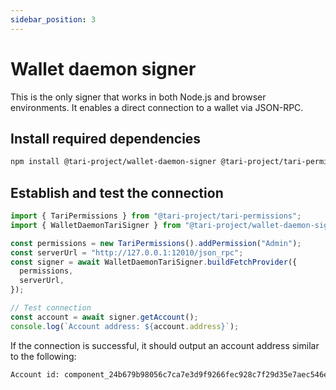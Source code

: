 ```yaml
---
sidebar_position: 3
---
```


# Wallet daemon signer

This is the only signer that works in both Node.js and browser environments. It enables a direct connection to a wallet via JSON-RPC.

## Install required dependencies

```bash npm2yarn
npm install @tari-project/wallet-daemon-signer @tari-project/tari-permissions
```

## Establish and test the connection

```js
import { TariPermissions } from "@tari-project/tari-permissions";
import { WalletDaemonTariSigner } from "@tari-project/wallet-daemon-signer";

const permissions = new TariPermissions().addPermission("Admin");
const serverUrl = "http://127.0.0.1:12010/json_rpc";
const signer = await WalletDaemonTariSigner.buildFetchProvider({
  permissions,
  serverUrl,
});

// Test connection
const account = await signer.getAccount();
console.log(`Account address: ${account.address}`);
```

If the connection is successful, it should output an account address similar to the following:

```txt
Account id: component_24b679b98056c7ca7e3d9f9266fec928c7f29d35e7aec546ed69f532aff40710
```
